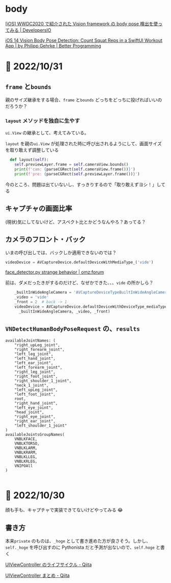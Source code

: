 # body

[[iOS] WWDC2020 で紹介された Vision framework の body pose 検出を使ってみる | DevelopersIO](https://dev.classmethod.jp/articles/vision-body-pose/)

[iOS 14 Vision Body Pose Detection: Count Squat Reps in a SwiftUI Workout App | by Philipp Gehrke | Better Programming](https://betterprogramming.pub/ios-14-vision-body-pose-detection-count-squat-reps-in-a-workout-c88991f7cad4)

# 📝 2022/10/31

## `frame` と`bounds`

親のサイズ継承をする場合、`frame` と`bounds` どっちをどっちに投げればいいのだろうか？

### `layout` メソッドを独自に生やす

`ui.View` の継承として、考えてみている。

`layout` を親の`ui.View` が処理された時に呼び出されるようにして、画面サイズを取り敢えず調整している

```.py
  def layout(self):
    self.previewLayer.frame = self.cameraView.bounds()
    print(f'cam: {parseCGRect(self.cameraView.frame())}')
    print(f'pre: {parseCGRect(self.previewLayer.frame())}')
```

今のところ、問題は出ていないし、すっきりするので「取り敢えずヨシ！」してる

## キャプチャの画面比率

(現状)気にしてないけど、アスペクト比とかどうなんやろ？あってる？

## カメラのフロント・バック

いまの呼び出しでは、バックしか適用できないのでは？

```.py
videoDevice = AVCaptureDevice.defaultDeviceWithMediaType_('vide')
```

[face_detector.py strange behavior | omz:forum](https://forum.omz-software.com/topic/6434/face_detector-py-strange-behavior/22)

前は、ダメだったきがするのだけど、なぜかできた、、、`vide` の所かしら？

```.py
    _builtInWideAngleCamera = 'AVCaptureDeviceTypeBuiltInWideAngleCamera'
    _video = 'vide'
    _front = 2  # back -> 1
    videoDevice = AVCaptureDevice.defaultDeviceWithDeviceType_mediaType_position_(
      _builtInWideAngleCamera, _video, _front)

```

## `VNDetectHumanBodyPoseRequest` の、`results`

```.log
availableJointNames: (
    "right_upLeg_joint",
    "right_forearm_joint",
    "left_leg_joint",
    "left_hand_joint",
    "left_ear_joint",
    "left_forearm_joint",
    "right_leg_joint",
    "right_foot_joint",
    "right_shoulder_1_joint",
    "neck_1_joint",
    "left_upLeg_joint",
    "left_foot_joint",
    root,
    "right_hand_joint",
    "left_eye_joint",
    "head_joint",
    "right_eye_joint",
    "right_ear_joint",
    "left_shoulder_1_joint"
)
availableJointsGroupNames(
    VNBLKFACE,
    VNBLKTORSO,
    VNBLKLARM,
    VNBLKRARM,
    VNBLKLLEG,
    VNBLKRLEG,
    VNIPOAll
)


```

# 📝 2022/10/30

顔も手も、キャプチャで実装できてないけどやってみる 😂

## 書き方

本来`private` のものは、`_hoge` として書き進めた方が良さそう。しかし、`self._hoge` を呼び出すのに Pythonista だと予測が出ないので、`self.hoge` と書く

[UIViewController のライフサイクル - Qiita](https://qiita.com/motokiee/items/0ca628b4cc74c8c5599d)

[UIViewController まとめ - Qiita](https://qiita.com/edo_m18/items/189acd18f1ecc368b5b0)
